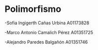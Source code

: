 # Polimorfismo
-Sofia Ingigerth Cañas Urbina A01173828

-Marco Antonio Camalich Pérez A01351725

-Alejandro Paredes Balgañón A01351746

